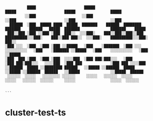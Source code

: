 ```
          ████                      █████                                   █████                      █████                █████           
         ░░███                     ░░███                                   ░░███                      ░░███                ░░███            
  ██████  ░███  █████ ████  █████  ███████    ██████  ████████             ███████    ██████   █████  ███████              ███████    █████ 
 ███░░███ ░███ ░░███ ░███  ███░░  ░░░███░    ███░░███░░███░░███ ██████████░░░███░    ███░░███ ███░░  ░░░███░    ██████████░░░███░    ███░░  
░███ ░░░  ░███  ░███ ░███ ░░█████   ░███    ░███████  ░███ ░░░ ░░░░░░░░░░   ░███    ░███████ ░░█████   ░███    ░░░░░░░░░░   ░███    ░░█████ 
░███  ███ ░███  ░███ ░███  ░░░░███  ░███ ███░███░░░   ░███                  ░███ ███░███░░░   ░░░░███  ░███ ███             ░███ ███ ░░░░███
░░██████  █████ ░░████████ ██████   ░░█████ ░░██████  █████                 ░░█████ ░░██████  ██████   ░░█████              ░░█████  ██████ 
 ░░░░░░  ░░░░░   ░░░░░░░░ ░░░░░░     ░░░░░   ░░░░░░  ░░░░░                   ░░░░░   ░░░░░░  ░░░░░░     ░░░░░                ░░░░░  ░░░░░░  
```                                                                                                                                            
                                                                                                                                            
                                                                                                                                            ```
# cluster-test-ts

